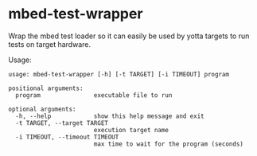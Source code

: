 # mbed-test-wrapper
Wrap the mbed test loader so it can easily be used by yotta targets to run
tests on target hardware.

Usage:

```
usage: mbed-test-wrapper [-h] [-t TARGET] [-i TIMEOUT] program

positional arguments:
  program               executable file to run

optional arguments:
  -h, --help            show this help message and exit
  -t TARGET, --target TARGET
                        execution target name
  -i TIMEOUT, --timeout TIMEOUT
                        max time to wait for the program (seconds)

```



